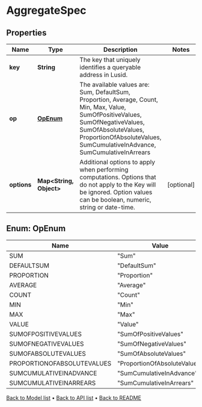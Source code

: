 

# AggregateSpec


## Properties

| Name | Type | Description | Notes |
|------------ | ------------- | ------------- | -------------|
|**key** | **String** | The key that uniquely identifies a queryable address in Lusid. |  |
|**op** | [**OpEnum**](#OpEnum) | The available values are: Sum, DefaultSum, Proportion, Average, Count, Min, Max, Value, SumOfPositiveValues, SumOfNegativeValues, SumOfAbsoluteValues, ProportionOfAbsoluteValues, SumCumulativeInAdvance, SumCumulativeInArrears |  |
|**options** | **Map&lt;String, Object&gt;** | Additional options to apply when performing computations. Options that do not apply to the Key will be ignored. Option values can be boolean, numeric, string or date-time. |  [optional] |



## Enum: OpEnum

| Name | Value |
|---- | -----|
| SUM | &quot;Sum&quot; |
| DEFAULTSUM | &quot;DefaultSum&quot; |
| PROPORTION | &quot;Proportion&quot; |
| AVERAGE | &quot;Average&quot; |
| COUNT | &quot;Count&quot; |
| MIN | &quot;Min&quot; |
| MAX | &quot;Max&quot; |
| VALUE | &quot;Value&quot; |
| SUMOFPOSITIVEVALUES | &quot;SumOfPositiveValues&quot; |
| SUMOFNEGATIVEVALUES | &quot;SumOfNegativeValues&quot; |
| SUMOFABSOLUTEVALUES | &quot;SumOfAbsoluteValues&quot; |
| PROPORTIONOFABSOLUTEVALUES | &quot;ProportionOfAbsoluteValues&quot; |
| SUMCUMULATIVEINADVANCE | &quot;SumCumulativeInAdvance&quot; |
| SUMCUMULATIVEINARREARS | &quot;SumCumulativeInArrears&quot; |



[Back to Model list](../README.md#documentation-for-models) &#8226; [Back to API list](../README.md#documentation-for-api-endpoints) &#8226; [Back to README](../README.md)


